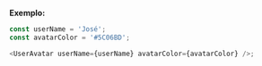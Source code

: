 **Exemplo:**

```js
const userName = 'José';
const avatarColor = '#5C06BD';

<UserAvatar userName={userName} avatarColor={avatarColor} />;
```
